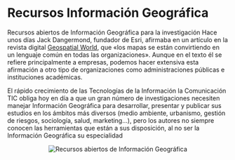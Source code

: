# Recursos Información Geográfica
Recursos abiertos de Información Geográfica para la investigación
Hace unos días Jack Dangermond, fundador de Esri, afirmaba en un artículo en la revista digital [Geospatial World](https://www.geospatialworld.net/article/maps-are-becoming-a-common-language-across-organizations-jack-dangermond-esri/), que «los mapas se están convirtiendo en un lenguaje común en todas las organizaciones». Aunque en el texto él se refiere principalmente a empresas, podemos hacer extensiva esta afirmación a otro tipo de organizaciones como administraciones públicas e instituciones académicas.

El rápido crecimiento de las Tecnologías de la Información la Comunicación TIC obliga hoy en día a que un gran número de investigaciones necesiten manejar Información Geográfica para desarrollar, presentar y publicar sus estudios en los ámbitos más diversos (medio ambiente, urbanismo, gestión de riesgos, sociología, salud, marketing…), pero los autores no siempre conocen las herramientas que están a sus disposición, al no ser la Información Geográfica su especialidad
<p align="center">
  <img src="http://www.nosolosig.com/images/2019/recursos-abiertos-informacion-geografica-para-investigacion.jpg" alt="Recursos abiertos de Información Geográfica">
</p>



